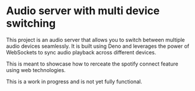 # Audio server with multi device switching
This project is an audio server that allows you to switch between multiple audio devices seamlessly. It is built using Deno and leverages the power of WebSockets to sync audio playback across different devices.

This is meant to showcase how to rerceate the spotify connect feature using web technologies.

This is a work in progress and is not yet fully functional.
